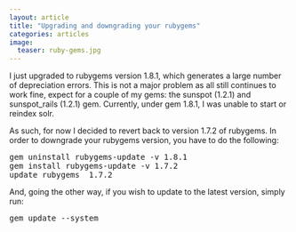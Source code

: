 ```yaml
---
layout: article
title: "Upgrading and downgrading your rubygems"
categories: articles
image:
  teaser: ruby-gems.jpg
---
```


I just upgraded to rubygems version 1.8.1, which generates a large number of depreciation errors.  This is not a major problem as all still continues to work fine, expect for a couple of my gems: the sunspot (1.2.1) and sunspot_rails (1.2.1) gem.  Currently, under gem 1.8.1, I was unable to start or reindex solr.

As such, for now I decided to revert back to version 1.7.2 of rubygems.  In order to downgrade your rubygems version, you have to do the following:

<pre>gem uninstall rubygems-update -v 1.8.1
gem install rubygems-update -v 1.7.2
update_rubygems _1.7.2_</pre>

And, going the other way, if you wish to update to the latest version, simply run:

<pre>gem update --system</pre>
